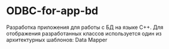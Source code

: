 # ODBC-for-app-bd
Разработка приложения для работы с БД на языке С++. Для отображения разработанных классов используется один из архитектурных шаблонов: Data Mapper
